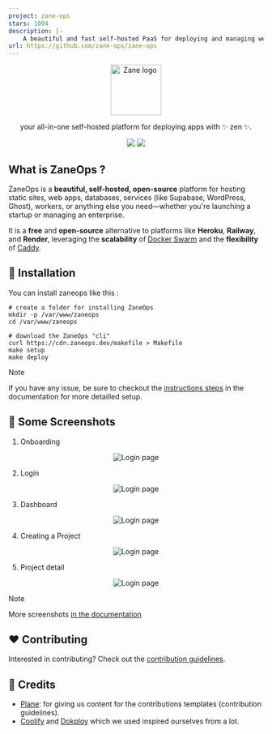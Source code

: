 ```yaml
---
project: zane-ops
stars: 1004
description: |-
    A beautiful and fast self-hosted PaaS for deploying and managing web apps, databases, static websites and more.
url: https://github.com/zane-ops/zane-ops
---
```


<p align="center">
  <picture>
    <source media="(prefers-color-scheme: dark)" srcset="images/ZaneOps-HORIZONTAL-WHITE.svg">
    <source media="(prefers-color-scheme: light)" srcset="./images/ZaneOps-HORIZONTAL-BLACK.svg">
    <img src="./images/ZaneOps-HORIZONTAL-WHITE.svg" alt="Zane logo"  height="100" />
  </picture>
</p>

<div align="center">
<p>
your all-in-one self-hosted platform for deploying apps with ✨ zen ✨.
</p>


<img  src="https://img.shields.io/discord/1348034264670933002?logo=discord&style=for-the-badge&label=Community">

<picture>
 <source media="(prefers-color-scheme: dark)" srcset="https://zaneops.dev/images/project-detail-dark.png">
    <source media="(prefers-color-scheme: light)" srcset="https://zaneops.dev/images/project-detail-light.png">
<img src="https://zaneops.dev/images/project-detail-light.png" />
</picture>

</div>


## What is ZaneOps ?

ZaneOps is a **beautiful, self-hosted, open-source** platform for hosting static sites, web apps, databases, services (like Supabase, WordPress, Ghost), workers, or anything else you need—whether you're launching a startup or managing an enterprise.  

It is a **free** and **open-source** alternative to platforms like **Heroku**, **Railway**, and **Render**, leveraging the **scalability** of [Docker Swarm](https://docs.docker.com/engine/swarm/) and the **flexibility** of [Caddy](https://caddyserver.com/).  


## 🚀 Installation

You can install zaneops like this :

```shell
# create a folder for installing ZaneOps
mkdir -p /var/www/zaneops
cd /var/www/zaneops

# download the ZaneOps "cli"
curl https://cdn.zaneops.dev/makefile > Makefile
make setup 
make deploy
```

> [!NOTE]
> If you have any issue, be sure to checkout the [instructions steps](https://zaneops.dev/installation/) in the documentation for more detailled setup.

## 📸 Some Screenshots


1. Onboarding

  <p align="center">
    <picture>
      <source media="(prefers-color-scheme: dark)" srcset="./images/create-user-dark.png">
      <source media="(prefers-color-scheme: light)" srcset="./images/create-user-light.png">
      <img src="./images/create-user-dark.png" alt="Login page" />
    </picture>
  </p>

2. Login

  <p align="center">
    <picture>
      <source media="(prefers-color-scheme: dark)" srcset="./images/login-dark.png">
      <source media="(prefers-color-scheme: light)" srcset="./images/login-light.png">
      <img src="./images/login-dark.png" alt="Login page" />
    </picture>
  </p>

3. Dashboard

  <p align="center">
    <picture>
      <source media="(prefers-color-scheme: dark)" srcset="./images/dashboard-dark.png">
      <source media="(prefers-color-scheme: light)" srcset="./images/dashboard-light.png">
      <img src="./images/dashboard-dark.png" alt="Login page" />
    </picture>
  </p>

4. Creating a Project


  <p align="center">
    <picture>
      <source media="(prefers-color-scheme: dark)" srcset="./images/create-project-dark.png">
      <source media="(prefers-color-scheme: light)" srcset="./images/create-project-light.png">
      <img src="./images/create-project-dark.png" alt="Login page" />
    </picture>
  </p>

5. Project detail

  <p align="center">
    <picture>
      <source media="(prefers-color-scheme: dark)" srcset="./images/project-detail-dark.png">
      <source media="(prefers-color-scheme: light)" srcset="./images/project-detail-light.png">
      <img src="./images/project-detail-dark.png" alt="Login page" />
    </picture>
  </p>

> [!NOTE]
> More screenshots [in the documentation](https://zaneops.dev/screenshots/)

## ❤️ Contributing

Interested in contributing? Check out the [contribution guidelines](./CONTRIBUTING.md).

## 🙏 Credits

- [Plane](https://github.com/makeplane/plane): for giving us content for the contributions templates (contribution
  guidelines).
- [Coolify](https://github.com/coollabsio/coolify) and [Dokploy](https://github.com/dokploy/dokploy) which we used inspired ourselves from a lot.

